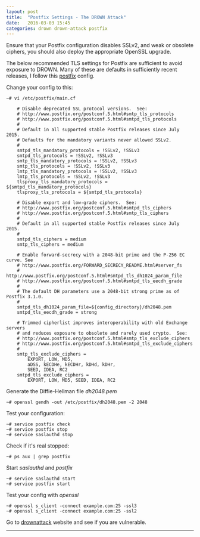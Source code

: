 ```yaml
---
layout: post
title:  "Postfix Settings - The DROWN Attack"
date:   2016-03-03 15:45
categories: drown drown-attack postfix
---
```


Ensure that your Postfix configuration disables SSLv2, and weak or obsolete ciphers, you should also deploy the appropriate OpenSSL upgrade.

The below recommended TLS settings for Postfix are sufficient to avoid exposure to DROWN. 
Many of these are defaults in sufficiently recent releases, I follow this [postfix] config.


Change your config to this:

    ~# vi /etc/postfix/main.cf

        # Disable deprecated SSL protocol versions.  See:
        # http://www.postfix.org/postconf.5.html#smtp_tls_protocols
        # http://www.postfix.org/postconf.5.html#smtpd_tls_protocols
        #
        # Default in all supported stable Postfix releases since July 2015.
        # Defaults for the mandatory variants never allowed SSLv2.
        #
        smtpd_tls_mandatory_protocols = !SSLv2, !SSLv3
        smtpd_tls_protocols = !SSLv2, !SSLv3
        smtp_tls_mandatory_protocols = !SSLv2, !SSLv3
        smtp_tls_protocols = !SSLv2, !SSLv3
        lmtp_tls_mandatory_protocols = !SSLv2, !SSLv3
        lmtp_tls_protocols = !SSLv2, !SSLv3
        tlsproxy_tls_mandatory_protocols = ${smtpd_tls_mandatory_protocols}
        tlsproxy_tls_protocols = ${smtpd_tls_protocols}
        
        # Disable export and low-grade ciphers.  See:
        # http://www.postfix.org/postconf.5.html#smtpd_tls_ciphers
        # http://www.postfix.org/postconf.5.html#smtp_tls_ciphers
        #
        # Default in all supported stable Postfix releases since July 2015.
        #
        smtpd_tls_ciphers = medium
        smtp_tls_ciphers = medium
        
        # Enable forward-secrecy with a 2048-bit prime and the P-256 EC curve. See
        # http://www.postfix.org/FORWARD_SECRECY_README.html#server_fs
        # http://www.postfix.org/postconf.5.html#smtpd_tls_dh1024_param_file
        # http://www.postfix.org/postconf.5.html#smtpd_tls_eecdh_grade
        #
        # The default DH parameters use a 2048-bit strong prime as of Postfix 3.1.0.
        #
        smtpd_tls_dh1024_param_file=${config_directory}/dh2048.pem
        smtpd_tls_eecdh_grade = strong
        
        # Trimmed cipherlist improves interoperability with old Exchange servers
        # and reduces exposure to obsolete and rarely used crypto.  See:
        # http://www.postfix.org/postconf.5.html#smtp_tls_exclude_ciphers
        # http://www.postfix.org/postconf.5.html#smtpd_tls_exclude_ciphers
        #
        smtp_tls_exclude_ciphers =
            EXPORT, LOW, MD5,
            aDSS, kECDHe, kECDHr, kDHd, kDHr,
            SEED, IDEA, RC2
        smtpd_tls_exclude_ciphers =
            EXPORT, LOW, MD5, SEED, IDEA, RC2

Generate the Diffie-Hellman file _dh2048.pem_

    ~# openssl gendh -out /etc/postfix/dh2048.pem -2 2048


Test your configuration:

    ~# service postfix check
    ~# service postfix stop
    ~# service saslauthd stop


Check if it's real stopped:

    ~# ps aux | grep postfix


Start _saslauthd_ and _postfix_

    ~# service saslauthd start
    ~# service postfix start


Test your config with _openssl_

    ~# openssl s_client -connect example.com:25 -ssl3
    ~# openssl s_client -connect example.com:25 -ssl2
    

Go to [drownattack] website and see if you are vulnerable.


---
[postfix]: <https://drownattack.com/postfix.html>
[drownattack]: <https://test.drownattack.com>
